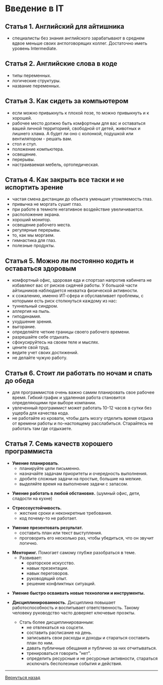 # Введение в IT

## Статья 1. Английский для айтишника

- специалисты без знания английского зарабатывают в среднем вдвое меньше своих англоговорящих коллег. Достаточно иметь уровень Intermediate.

## Статья 2. Английские слова в коде

- типы переменных.
- логические структуры.
- название переменных.

## Статья 3. Как сидеть за компьютером

- если можно привыкнуть к плохой позе, то можно привыкнуть и к хорошей.
- рабочее место должно быть комфортным для вас и оставаться вашей личной территорией, свободной от детей, животных и лишнего хлама.
  А будет ли оно с колонкой, подушкой или вентилятором - решать вам.
- стол и стул.
- положение компьютера.
- освещение.
- перерывы.
- настраиваемая мебель, ортопедическая.

## Статья 4. Как закрыть все таски и не испортить зрение

- частая смена дистанции до объекта уменьшит утомляемость глаз.
- привычка не моргать сушит глаз.
- при работе в темноте негативное воздействие увеличивается.
- расположение экрана.
- хороший монитор.
- освещение рабочего места.
- регулярные перерывы.
- то, как мы моргаем.
- гимнастика для глаз.
- полезные продукты.

## Статья 5. Можно ли постоянно кодить и оставаться здоровым

- комфортный офис, здоровая еда и спортзал напротив кабинета не избавляют вас от рисков сидячей работы. У большой части айтишников наблюдается нехватка физической активности.
- к сожалению, именно ИТ-сфера и обуславливает проблемы, с которыми есть риск столкнуться каждому из нас:
- туннельный синдром.
- аллергия на пыль.
- гиподинамия.
- ухудшение зрения.
- выгорание.
- определяйте четкие границы своего рабочего времени.
- разрешайте себе отдыхать.
- сфокусируйтесь на своем теле и мыслях.
- цените свой труд.
- ведите учет своих достижений.
- не делайте чужую работу.

## Статья 6. Стоит ли работать по ночам и спать до обеда

- для программистов очень важно самим планировать свое рабочее время. Гибкий график и удаленная работа становится определяющими при выборе компании.
- увлеченный программист может работать 10-12 часов в сутки без ущерба для качества кода.
- не работайте из кровати, чтобы дать мозгу отделить время отдыха от времени работы и по-настоящему расслабиться. Старайтесь не работать там где отдыхаете.

## Статья 7. Семь качеств хорошего программиста

- **Умение планировать**.
    - планируйте цели письменно.
    - назначайте задачам приоритеты и очередность выполнения.
    - дробите сложные задачи на простые, большие на мелкие.
    - выделяйте время на выполнение задачи с запасом.

+ **Умение работать в любой обстановке.** (шумный офис, дети, сладости на кухне)

- **Стрессоустойчивость.**
    - жесткие сроки и неконкретные требования.
    - код почему-то не работает.

+ **Умение презентовать результат.**
    - составить план или текст выступления.
    - проговорить его несколько раз, чтобы убедиться, что он звучит логично.

- **Менторинг.** Помогает самому глубже разобраться в теме.
    - Развивает:
        - ораторское искусство.
        - навык презентации.
        - навык переговоров.
        - руководящий опыт.
        - решение конфликтных ситуаций.

+ **Умение быстро осваивать новые технологии и инструменты.**

- **Дисциплинированность.** Дисциплина повышает работоспособность и воспитывает ответственность. Такому человеку руководство часто доверяет ключевые проэкты.

    - Стать более дисциплинированным:
        - не отвлекаться на соцсети.
        - составить расписание на день.
        - записывать свои расходы и доходы и стараться составить план по ним.
        - давать публичные обещания и публично за них отчитываться.
        - тренироваться говорить "нет".
        - определить ресурсные и не ресурсные активности, стараться исключать бесполезные события и действия.

---
[Вернуться назад](<../README.md>)
